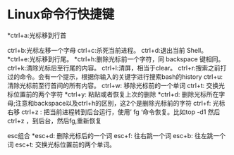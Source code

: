# Linux命令行快捷键

*ctrl+a:光标移到行首

ctrl+b:光标左移一个字母
ctrl+c:杀死当前进程。
ctrl+d:退出当前 Shell。
*ctrl+e:光标移到行尾。
*ctrl+h:删除光标前一个字符，同 backspace 键相同。
ctrl+k:清除光标后至行尾的内容。
ctrl+l:清屏，相当于clear。
ctrl+r:搜索之前打过的命令。会有一个提示，根据你输入的关键字进行搜索bash的history
ctrl+u: 清除光标前至行首间的所有内容。
ctrl+w: 移除光标前的一个单词
ctrl+t: 交换光标位置前的两个字符
*ctrl+y: 粘贴或者恢复上次的删除
*ctrl+d: 删除光标所在字母;注意和backspace以及ctrl+h的区别，这2个是删除光标前的字符
ctrl+f: 光标右移
ctrl+z : 把当前进程转到后台运行，使用’ fg ‘命令恢复。比如top -d1 然后ctrl+z ，到后台，然后fg,重新恢复

esc组合
*esc+d: 删除光标后的一个词
esc+f: 往右跳一个词
esc+b: 往左跳一个词
esc+t: 交换光标位置前的两个单词。